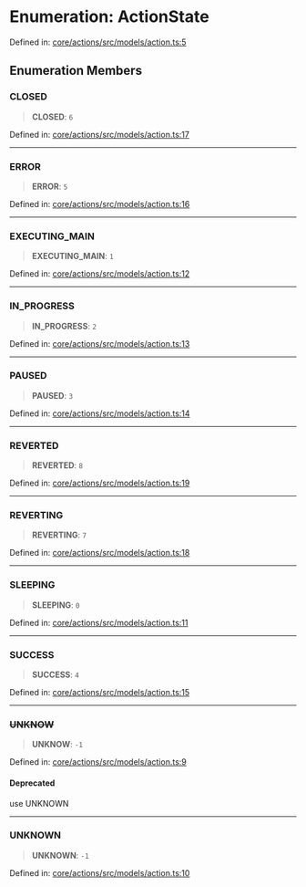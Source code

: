 # Enumeration: ActionState

Defined in: [core/actions/src/models/action.ts:5](https://github.com/LaWebcapsule/orbits/blob/13a8c204f993006c0c1ffe6b6208361dc852071e/core/actions/src/models/action.ts#L5)

## Enumeration Members

### CLOSED

> **CLOSED**: `6`

Defined in: [core/actions/src/models/action.ts:17](https://github.com/LaWebcapsule/orbits/blob/13a8c204f993006c0c1ffe6b6208361dc852071e/core/actions/src/models/action.ts#L17)

***

### ERROR

> **ERROR**: `5`

Defined in: [core/actions/src/models/action.ts:16](https://github.com/LaWebcapsule/orbits/blob/13a8c204f993006c0c1ffe6b6208361dc852071e/core/actions/src/models/action.ts#L16)

***

### EXECUTING\_MAIN

> **EXECUTING\_MAIN**: `1`

Defined in: [core/actions/src/models/action.ts:12](https://github.com/LaWebcapsule/orbits/blob/13a8c204f993006c0c1ffe6b6208361dc852071e/core/actions/src/models/action.ts#L12)

***

### IN\_PROGRESS

> **IN\_PROGRESS**: `2`

Defined in: [core/actions/src/models/action.ts:13](https://github.com/LaWebcapsule/orbits/blob/13a8c204f993006c0c1ffe6b6208361dc852071e/core/actions/src/models/action.ts#L13)

***

### PAUSED

> **PAUSED**: `3`

Defined in: [core/actions/src/models/action.ts:14](https://github.com/LaWebcapsule/orbits/blob/13a8c204f993006c0c1ffe6b6208361dc852071e/core/actions/src/models/action.ts#L14)

***

### REVERTED

> **REVERTED**: `8`

Defined in: [core/actions/src/models/action.ts:19](https://github.com/LaWebcapsule/orbits/blob/13a8c204f993006c0c1ffe6b6208361dc852071e/core/actions/src/models/action.ts#L19)

***

### REVERTING

> **REVERTING**: `7`

Defined in: [core/actions/src/models/action.ts:18](https://github.com/LaWebcapsule/orbits/blob/13a8c204f993006c0c1ffe6b6208361dc852071e/core/actions/src/models/action.ts#L18)

***

### SLEEPING

> **SLEEPING**: `0`

Defined in: [core/actions/src/models/action.ts:11](https://github.com/LaWebcapsule/orbits/blob/13a8c204f993006c0c1ffe6b6208361dc852071e/core/actions/src/models/action.ts#L11)

***

### SUCCESS

> **SUCCESS**: `4`

Defined in: [core/actions/src/models/action.ts:15](https://github.com/LaWebcapsule/orbits/blob/13a8c204f993006c0c1ffe6b6208361dc852071e/core/actions/src/models/action.ts#L15)

***

### ~~UNKNOW~~

> **UNKNOW**: `-1`

Defined in: [core/actions/src/models/action.ts:9](https://github.com/LaWebcapsule/orbits/blob/13a8c204f993006c0c1ffe6b6208361dc852071e/core/actions/src/models/action.ts#L9)

#### Deprecated

use UNKNOWN

***

### UNKNOWN

> **UNKNOWN**: `-1`

Defined in: [core/actions/src/models/action.ts:10](https://github.com/LaWebcapsule/orbits/blob/13a8c204f993006c0c1ffe6b6208361dc852071e/core/actions/src/models/action.ts#L10)
